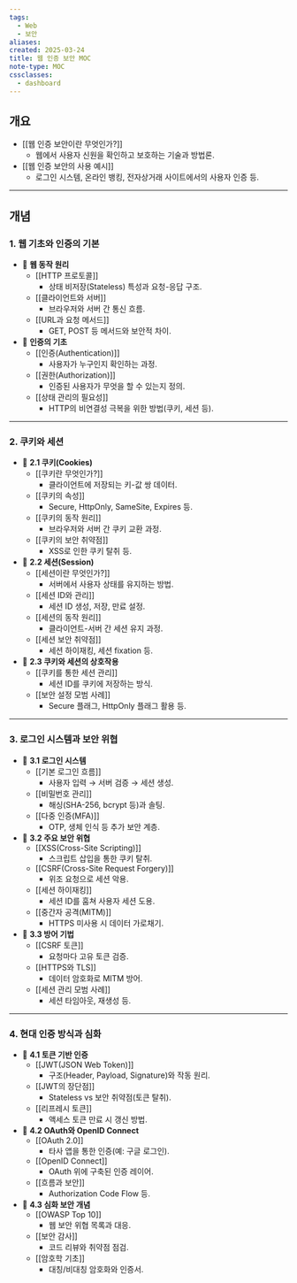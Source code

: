 ```yaml
---
tags:
  - Web
  - 보안
aliases: 
created: 2025-03-24
title: 웹 인증 보안 MOC
note-type: MOC
cssclasses:
  - dashboard
---
```


## 개요

- [[웹 인증 보안이란 무엇인가?]]
    - 웹에서 사용자 신원을 확인하고 보호하는 기술과 방법론.
- [[웹 인증 보안의 사용 예시]]
    - 로그인 시스템, 온라인 뱅킹, 전자상거래 사이트에서의 사용자 인증 등.

---

## 개념

### 1. 웹 기초와 인증의 기본

- 📖 **웹 동작 원리**
    - [[HTTP 프로토콜]]
        - 상태 비저장(Stateless) 특성과 요청-응답 구조.
    - [[클라이언트와 서버]]
        - 브라우저와 서버 간 통신 흐름.
    - [[URL과 요청 메서드]]
        - GET, POST 등 메서드와 보안적 차이.
- 📖 **인증의 기초**
    - [[인증(Authentication)]]
        - 사용자가 누구인지 확인하는 과정.
    - [[권한(Authorization)]]
        - 인증된 사용자가 무엇을 할 수 있는지 정의.
    - [[상태 관리의 필요성]]
        - HTTP의 비연결성 극복을 위한 방법(쿠키, 세션 등).

---

### 2. 쿠키와 세션

- 📖 **2.1 쿠키(Cookies)**
    - [[쿠키란 무엇인가?]]
        - 클라이언트에 저장되는 키-값 쌍 데이터.
    - [[쿠키의 속성]]
        - Secure, HttpOnly, SameSite, Expires 등.
    - [[쿠키의 동작 원리]]
        - 브라우저와 서버 간 쿠키 교환 과정.
    - [[쿠키의 보안 취약점]]
        - XSS로 인한 쿠키 탈취 등.
- 📖 **2.2 세션(Session)**
    - [[세션이란 무엇인가?]]
        - 서버에서 사용자 상태를 유지하는 방법.
    - [[세션 ID와 관리]]
        - 세션 ID 생성, 저장, 만료 설정.
    - [[세션의 동작 원리]]
        - 클라이언트-서버 간 세션 유지 과정.
    - [[세션 보안 취약점]]
        - 세션 하이재킹, 세션 fixation 등.
- 📖 **2.3 쿠키와 세션의 상호작용**
    - [[쿠키를 통한 세션 관리]]
        - 세션 ID를 쿠키에 저장하는 방식.
    - [[보안 설정 모범 사례]]
        - Secure 플래그, HttpOnly 플래그 활용 등.

---

### 3. 로그인 시스템과 보안 위협

- 📖 **3.1 로그인 시스템**
    - [[기본 로그인 흐름]]
        - 사용자 입력 → 서버 검증 → 세션 생성.
    - [[비밀번호 관리]]
        - 해싱(SHA-256, bcrypt 등)과 솔팅.
    - [[다중 인증(MFA)]]
        - OTP, 생체 인식 등 추가 보안 계층.
- 📖 **3.2 주요 보안 위협**
    - [[XSS(Cross-Site Scripting)]]
        - 스크립트 삽입을 통한 쿠키 탈취.
    - [[CSRF(Cross-Site Request Forgery)]]
        - 위조 요청으로 세션 악용.
    - [[세션 하이재킹]]
        - 세션 ID를 훔쳐 사용자 세션 도용.
    - [[중간자 공격(MITM)]]
        - HTTPS 미사용 시 데이터 가로채기.
- 📖 **3.3 방어 기법**
    - [[CSRF 토큰]]
        - 요청마다 고유 토큰 검증.
    - [[HTTPS와 TLS]]
        - 데이터 암호화로 MITM 방어.
    - [[세션 관리 모범 사례]]
        - 세션 타임아웃, 재생성 등.

---

### 4. 현대 인증 방식과 심화

- 📖 **4.1 토큰 기반 인증**
    - [[JWT(JSON Web Token)]]
        - 구조(Header, Payload, Signature)와 작동 원리.
    - [[JWT의 장단점]]
        - Stateless vs 보안 취약점(토큰 탈취).
    - [[리프레시 토큰]]
        - 액세스 토큰 만료 시 갱신 방법.
- 📖 **4.2 OAuth와 OpenID Connect**
    - [[OAuth 2.0]]
        - 타사 앱을 통한 인증(예: 구글 로그인).
    - [[OpenID Connect]]
        - OAuth 위에 구축된 인증 레이어.
    - [[흐름과 보안]]
        - Authorization Code Flow 등.
- 📖 **4.3 심화 보안 개념**
    - [[OWASP Top 10]]
        - 웹 보안 위협 목록과 대응.
    - [[보안 감사]]
        - 코드 리뷰와 취약점 점검.
    - [[암호학 기초]]
        - 대칭/비대칭 암호화와 인증서.